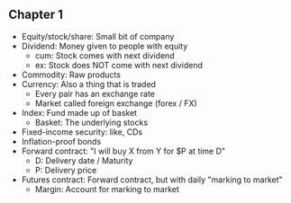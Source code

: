 ## Chapter 1

- Equity/stock/share: Small bit of company
- Dividend: Money given to people with equity
  - cum: Stock comes with next dividend
  - ex: Stock does NOT come with next dividend
- Commodity: Raw products
- Currency: Also a thing that is traded
  - Every pair has an exchange rate
  - Market called foreign exchange (forex / FX)
- Index: Fund made up of basket
  - Basket: The underlying stocks
- Fixed-income security: like, CDs
- Inflation-proof bonds
- Forward contract: "I will buy X from Y for $P at time D"
  - D: Delivery date / Maturity
  - P: Delivery price
- Futures contract: Forward contract, but with daily "marking to market"
  - Margin: Account for marking to market
